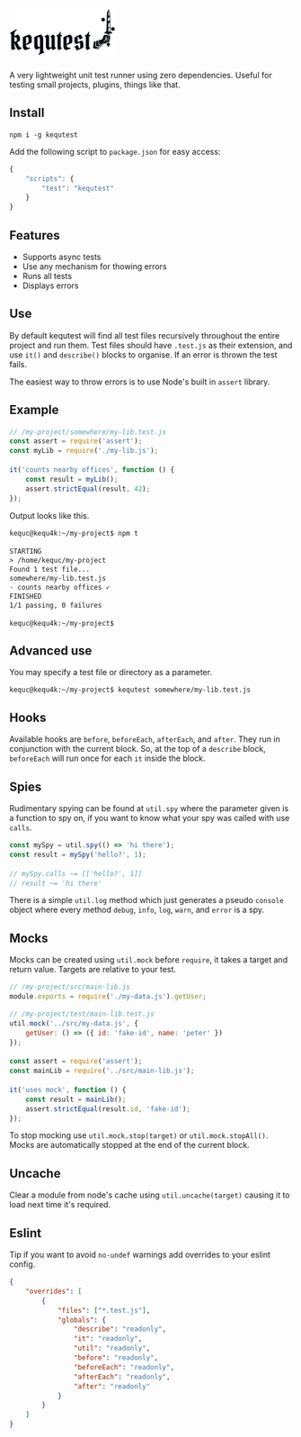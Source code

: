 # <img alt="kequtest" src="https://github.com/Kequc/kequtest/raw/main/logo.png" width="190" height="85" />

A very lightweight unit test runner using zero dependencies. Useful for testing small projects, plugins, things like that.

## Install

```
npm i -g kequtest
```

Add the following script to `package.json` for easy access:

```javascript
{
    "scripts": {
        "test": "kequtest"
    }
}
```

## Features

* Supports async tests
* Use any mechanism for thowing errors
* Runs all tests
* Displays errors

## Use

By default kequtest will find all test files recursively throughout the entire project and run them. Test files should have `.test.js` as their extension, and use `it()` and `describe()` blocks to organise. If an error is thrown the test fails.

The easiest way to throw errors is to use Node's built in `assert` library.

## Example

```javascript
// /my-project/somewhere/my-lib.test.js
const assert = require('assert');
const myLib = require('./my-lib.js');

it('counts nearby offices', function () {
    const result = myLib();
    assert.strictEqual(result, 42);
});
```

Output looks like this.

```
kequc@kequ4k:~/my-project$ npm t

STARTING
> /home/kequc/my-project
Found 1 test file...
somewhere/my-lib.test.js
· counts nearby offices ✓
FINISHED
1/1 passing, 0 failures

kequc@kequ4k:~/my-project$
```

## Advanced use

You may specify a test file or directory as a parameter.

```
kequc@kequ4k:~/my-project$ kequtest somewhere/my-lib.test.js
```

## Hooks

Available hooks are `before`, `beforeEach`, `afterEach`, and `after`. They run in conjunction with the current block. So, at the top of a `describe` block, `beforeEach` will run once for each `it` inside the block.

## Spies

Rudimentary spying can be found at `util.spy` where the parameter given is a function to spy on, if you want to know what your spy was called with use `calls`.

```javascript
const mySpy = util.spy(() => 'hi there');
const result = mySpy('hello?', 1);

// mySpy.calls ~= [['hello?', 1]]
// result ~= 'hi there'
```

There is a simple `util.log` method which just generates a pseudo `console` object where every method `debug`, `info`, `log`, `warn`, and `error` is a spy.

## Mocks

Mocks can be created using `util.mock` before `require`, it takes a target and return value. Targets are relative to your test.

```javascript
// /my-project/src/main-lib.js
module.exports = require('./my-data.js').getUser;
```
```javascript
// /my-project/test/main-lib.test.js
util.mock('../src/my-data.js', {
    getUser: () => ({ id: 'fake-id', name: 'peter' })
});

const assert = require('assert');
const mainLib = require('../src/main-lib.js');

it('uses mock', function () {
    const result = mainLib();
    assert.strictEqual(result.id, 'fake-id');
});
```

To stop mocking use `util.mock.stop(target)` or `util.mock.stopAll()`. Mocks are automatically stopped at the end of the current block. 

## Uncache

Clear a module from node's cache using `util.uncache(target)` causing it to load next time it's required.

## Eslint

Tip if you want to avoid `no-undef` warnings add overrides to your eslint config.

```json
{
    "overrides": [
        {
            "files": ["*.test.js"],
            "globals": {
                "describe": "readonly",
                "it": "readonly",
                "util": "readonly",
                "before": "readonly",
                "beforeEach": "readonly",
                "afterEach": "readonly",
                "after": "readonly"
            }
        }
    ]
}
```
